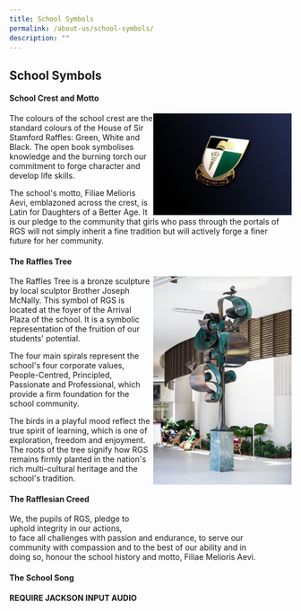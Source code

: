 ```yaml
---
title: School Symbols
permalink: /about-us/school-symbols/
description: ""
---
```

## School Symbols

#### School Crest and Motto

<img src="/images/school-crest.jpg" style="width:49%" align=right>

The colours of the school crest are the standard colours of the House of Sir Stamford Raffles: Green, White and Black. The open book symbolises knowledge and the burning torch our commitment to forge character and develop life skills.  
  
The school's motto, Filiae Melioris Aevi, emblazoned across the crest, is Latin for Daughters of a Better Age. It is our pledge to the community that girls who pass through the portals of RGS will not simply inherit a fine tradition but will actively forge a finer future for her community.

#### The Raffles Tree

<img src="/images/1-7 Around Campus__EK32482_Web Res.jpg" style="width:49%" align=right>

The Raffles Tree is a bronze sculpture by local sculptor Brother Joseph McNally. This symbol of RGS is located at the foyer of the Arrival Plaza of the school. It is a symbolic representation of the fruition of our students' potential.  
  
The four main spirals represent the school's four corporate values, People-Centred, Principled, Passionate and Professional, which provide a firm foundation for the school community.  
  
The birds in a playful mood reflect the true spirit of learning, which is one of exploration, freedom and enjoyment. The roots of the tree signify how RGS remains firmly planted in the nation's rich multi-cultural heritage and the school's tradition.

#### The Rafflesian Creed

We, the pupils of RGS, pledge to <br>
uphold integrity in our actions, <br>
to face all challenges with passion and endurance, to serve our <br>
community with compassion and to the best of our ability and in <br>
doing so, honour the school history and motto, Filiae Melioris Aevi.

#### The School Song

**REQUIRE JACKSON INPUT AUDIO**

